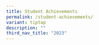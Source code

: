 ```yaml
---
title: Student Achievements
permalink: /student-achievements/
variant: tiptap
description: ""
third_nav_title: "2023"
---
```

